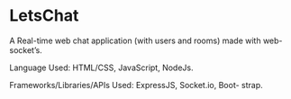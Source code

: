 # LetsChat
A Real-time web chat application (with users and rooms) made
with web-socket’s.

Language Used: HTML/CSS, JavaScript, NodeJs.

Frameworks/Libraries/APIs Used: ExpressJS, Socket.io, Boot-
strap.
